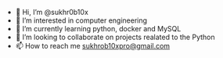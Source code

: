 - 👋 Hi, I’m @sukhr0b10x
- 👀 I’m interested in computer engineering
- 🌱 I’m currently learning python, docker and MySQL
- 💞️ I’m looking to collaborate on projects realated to the Python
- 📫 How to reach me sukhrob10xpro@gmail.com

<!---
sukhr0b10x/sukhr0b10x is a ✨ special ✨ repository because its `README.md` (this file) appears on your GitHub profile.
You can click the Preview link to take a look at your changes.
--->

